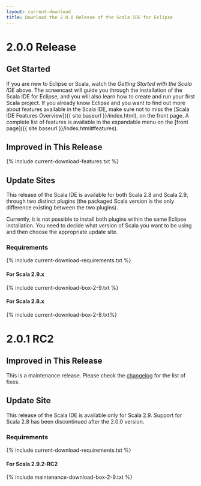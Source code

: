 ```yaml
---
layout: current-download
title: Download the 2.0.0 Release of the Scala IDE for Eclipse
---
```


# 2.0.0 Release

## Get Started

If you are new to Eclipse or Scala, watch the *Getting Started with the Scala IDE* above. The screencast will guide you through the installation of the Scala IDE for Eclipse, and you will also learn how to create and run your first Scala project.
If you already know Eclipse and you want to find out more about features available in the Scala IDE, make sure not to miss the [Scala IDE Features Overview]({{ site.baseurl }}/index.html), on the front page. A complete list of features is available in the expandable menu on the [front page]({{ site.baseurl }}/index.html#features).

## Improved in This Release
{% include current-download-features.txt %}

## Update Sites
This release of the Scala IDE is available for both Scala 2.8 and Scala 2.9, through two distinct plugins (the packaged Scala version is the only difference existing between the two plugins).

Currently, it is not possible to install both plugins within the same Eclipse installation. You need to decide what version of Scala you want to be using and then choose the appropriate update site. 

### Requirements
{% include current-download-requirements.txt %}

#### For Scala 2.9.x
{% include current-download-box-2-9.txt %}

#### For Scala 2.8.x
{% include current-download-box-2-8.txt%}

# <span id="201rc01">2.0.1 RC2</span>

## Improved in This Release

This is a maintenance release. Please check the [changelog](/docs/changelog.html#2_0_1__release_scala-ide-2_0_x_) for the list of fixes.

## Update Site
This release of the Scala IDE is available only for Scala 2.9. Support for Scala 2.8 has been discontinued after the 2.0.0 version.

### Requirements
{% include current-download-requirements.txt %}

#### For Scala 2.9.2-RC2
{% include maintenance-download-box-2-9.txt %}
